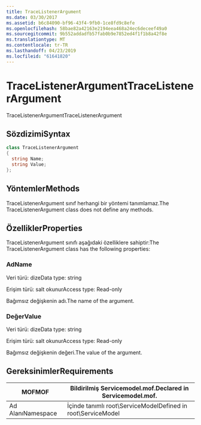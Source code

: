```yaml
---
title: TraceListenerArgument
ms.date: 03/30/2017
ms.assetid: b6c84090-bf96-43f4-9fb0-1ce8fd9c8efe
ms.openlocfilehash: 58bae82a42163e2194eea468a24ec6deceef49a0
ms.sourcegitcommit: 9b552addadfb57fab0b9e7852ed4f1f1b8a42f8e
ms.translationtype: MT
ms.contentlocale: tr-TR
ms.lasthandoff: 04/23/2019
ms.locfileid: "61641820"
---
```

# <a name="tracelistenerargument"></a><span data-ttu-id="9ee48-102">TraceListenerArgument</span><span class="sxs-lookup"><span data-stu-id="9ee48-102">TraceListenerArgument</span></span>
<span data-ttu-id="9ee48-103">TraceListenerArgument</span><span class="sxs-lookup"><span data-stu-id="9ee48-103">TraceListenerArgument</span></span>  
  
## <a name="syntax"></a><span data-ttu-id="9ee48-104">Sözdizimi</span><span class="sxs-lookup"><span data-stu-id="9ee48-104">Syntax</span></span>  
  
```csharp
class TraceListenerArgument  
{  
  string Name;  
  string Value;  
};  
```  
  
## <a name="methods"></a><span data-ttu-id="9ee48-105">Yöntemler</span><span class="sxs-lookup"><span data-stu-id="9ee48-105">Methods</span></span>  
 <span data-ttu-id="9ee48-106">TraceListenerArgument sınıf herhangi bir yöntemi tanımlamaz.</span><span class="sxs-lookup"><span data-stu-id="9ee48-106">The TraceListenerArgument class does not define any methods.</span></span>  
  
## <a name="properties"></a><span data-ttu-id="9ee48-107">Özellikler</span><span class="sxs-lookup"><span data-stu-id="9ee48-107">Properties</span></span>  
 <span data-ttu-id="9ee48-108">TraceListenerArgument sınıfı aşağıdaki özelliklere sahiptir:</span><span class="sxs-lookup"><span data-stu-id="9ee48-108">The TraceListenerArgument class has the following properties:</span></span>  
  
### <a name="name"></a><span data-ttu-id="9ee48-109">Ad</span><span class="sxs-lookup"><span data-stu-id="9ee48-109">Name</span></span>  
 <span data-ttu-id="9ee48-110">Veri türü: dize</span><span class="sxs-lookup"><span data-stu-id="9ee48-110">Data type: string</span></span>  
  
 <span data-ttu-id="9ee48-111">Erişim türü: salt okunur</span><span class="sxs-lookup"><span data-stu-id="9ee48-111">Access type: Read-only</span></span>  
  
 <span data-ttu-id="9ee48-112">Bağımsız değişkenin adı.</span><span class="sxs-lookup"><span data-stu-id="9ee48-112">The name of the argument.</span></span>  
  
### <a name="value"></a><span data-ttu-id="9ee48-113">Değer</span><span class="sxs-lookup"><span data-stu-id="9ee48-113">Value</span></span>  
 <span data-ttu-id="9ee48-114">Veri türü: dize</span><span class="sxs-lookup"><span data-stu-id="9ee48-114">Data type: string</span></span>  
  
 <span data-ttu-id="9ee48-115">Erişim türü: salt okunur</span><span class="sxs-lookup"><span data-stu-id="9ee48-115">Access type: Read-only</span></span>  
  
 <span data-ttu-id="9ee48-116">Bağımsız değişkenin değeri.</span><span class="sxs-lookup"><span data-stu-id="9ee48-116">The value of the argument.</span></span>  
  
## <a name="requirements"></a><span data-ttu-id="9ee48-117">Gereksinimler</span><span class="sxs-lookup"><span data-stu-id="9ee48-117">Requirements</span></span>  
  
|<span data-ttu-id="9ee48-118">MOF</span><span class="sxs-lookup"><span data-stu-id="9ee48-118">MOF</span></span>|<span data-ttu-id="9ee48-119">Bildirilmiş Servicemodel.mof.</span><span class="sxs-lookup"><span data-stu-id="9ee48-119">Declared in Servicemodel.mof.</span></span>|  
|---------|-----------------------------------|  
|<span data-ttu-id="9ee48-120">Ad Alanı</span><span class="sxs-lookup"><span data-stu-id="9ee48-120">Namespace</span></span>|<span data-ttu-id="9ee48-121">İçinde tanımlı root\ServiceModel</span><span class="sxs-lookup"><span data-stu-id="9ee48-121">Defined in root\ServiceModel</span></span>|
